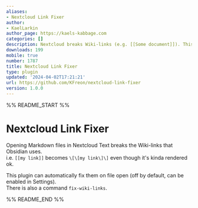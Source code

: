 ```yaml
---
aliases:
- Nextcloud Link Fixer
author:
- KaelLarkin
author_page: https://kaels-kabbage.com
categories: []
description: Nextcloud breaks Wiki-links (e.g. [[Some document]]). This fixes them.
downloads: 199
mobile: true
number: 1787
title: Nextcloud Link Fixer
type: plugin
updated: '2024-04-02T17:21:21'
url: https://github.com/KFreon/nextcloud-link-fixer
version: 1.0.0
---
```


%% README_START %%

# Nextcloud Link Fixer  
Opening Markdown files in Nextcloud Text breaks the Wiki-links that Obsidian uses.  
i.e. `[[my link]]` becomes `\[\[my link\]\]` even though it's kinda rendered ok.  

This plugin can automatically fix them on file open (off by default, can be enabled in Settings).  
There is also a command `fix-wiki-links`.  

%% README_END %%